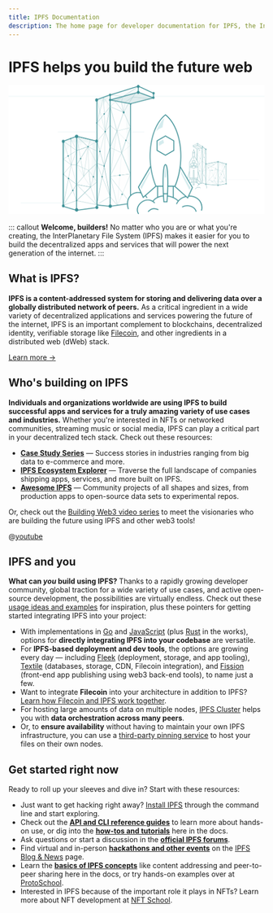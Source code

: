 ```yaml
---
title: IPFS Documentation
description: The home page for developer documentation for IPFS, the InterPlanetary File System.
---
```


# IPFS helps you build the future web

![Illustration of two rockets launching.](./images/welcome-builders/ipfs-builders-rocket.svg)

::: callout
**Welcome, builders!** No matter who you are or what you're creating, the InterPlanetary File System (IPFS) makes it easier for you to build the decentralized apps and services that will power the next generation of the internet.
:::

## What is IPFS?

**IPFS is a content-addressed system for storing and delivering data over a globally distributed network of peers.** As a critical ingredient in a wide variety of decentralized applications and services powering the future of the internet, IPFS is an important complement to blockchains, decentralized identity, verifiable storage like [Filecoin](https://filecoin.io), and other ingredients in a distributed web (dWeb) stack.

[Learn more →](concepts/what-is-ipfs.md#what-is-ipfs)

## Who's building on IPFS

**Individuals and organizations worldwide are using IPFS to build successful apps and services for a truly amazing variety of use cases and industries.** Whether you're interested in NFTs or networked communities, streaming music or social media, IPFS can play a critical part in your decentralized tech stack. Check out these resources:

- [**Case Study Series**](concepts/README.md#examples-and-case-studies) — Success stories in industries ranging from big data to e-commerce and more.
- [**IPFS Ecosystem Explorer**](https://ecosystem.ipfs.io) — Traverse the full landscape of companies shipping apps, services, and more built on IPFS.
- [**Awesome IPFS**](https://awesome.ipfs.io) — Community projects of all shapes and sizes, from production apps to open-source data sets to experimental repos.

Or, check out the [Building Web3 video series](https://www.youtube.com/playlist?list=PL_0VrY55uV1-THfh1GVoE6v0SxKO9M0gs) to meet the visionaries who are building the future using IPFS and other web3 tools!

@[youtube](c50licHTOik)

## IPFS and you

**What can _you_ build using IPFS?** Thanks to a rapidly growing developer community, global traction for a wide variety of use cases, and active open-source development, the possibilities are virtually endless. Check out these [usage ideas and examples](concepts/usage-ideas-examples.md) for inspiration, plus these pointers for getting started integrating IPFS into your project:

- With implementations in [Go](https://github.com/ipfs/go-ipfs) and [JavaScript](https://js.ipfs.io/) (plus [Rust](https://github.com/rs-ipfs/rust-ipfs) in the works), options for **directly integrating IPFS into your codebase** are versatile. 
- For **IPFS-based deployment and dev tools**, the options are growing every day — including [Fleek](https://fleek.co) (deployment, storage, and app tooling), [Textile](https://textile.io) (databases, storage, CDN, Filecoin integration), and [Fission](https://fission.codes) (front-end app publishing using web3 back-end tools), to name just a few.
- Want to integrate **Filecoin** into your architecture in addition to IPFS? [Learn how Filecoin and IPFS work together](https://docs.filecoin.io/about-filecoin/ipfs-and-filecoin/).
- For hosting large amounts of data on multiple nodes, [IPFS Cluster](https://cluster.ipfs.io) helps you with **data orchestration across many peers**.
- Or, to **ensure availability** without having to maintain your own IPFS infrastructure, you can use a [third-party pinning service](concepts/persistence.md#pinning-services) to host your files on their own nodes.

## Get started right now

Ready to roll up your sleeves and dive in? Start with these resources:

- Just want to get hacking right away? [Install IPFS](install/command-line.md) through the command line and start exploring.
- Check out the [**API and CLI reference guides**](reference/README.md) to learn more about hands-on use, or dig into the [**how-tos and tutorials**](how-to/README.md) here in the docs.
- Ask questions or start a discussion in the [**official IPFS forums**](https://discuss.ipfs.io).
- Find virtual and in-person [**hackathons and other events**](https://blog.ipfs.io/?category=Event) on the [IPFS Blog & News](https://blog.ipfs.io) page.
- Learn the [**basics of IPFS concepts**](concepts/README.md) like content addressing and peer-to-peer sharing here in the docs, or try hands-on examples over at [ProtoSchool](https://proto.school).
- Interested in IPFS because of the important role it plays in NFTs? Learn more about NFT development at [NFT School](https://nftschool.dev).
